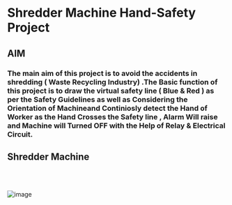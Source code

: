 # Shredder Machine Hand-Safety Project

## AIM 

### The main aim of this project is to avoid the accidents in shredding ( Waste Recycling Industry) .The Basic function of this project is to draw the virtual safety line ( Blue & Red ) as per the Safety Guidelines as well as Considering the Orientation of Machineand Continiosly detect the Hand of Worker as the Hand Crosses the Safety line , Alarm Will raise and Machine will Turned OFF with the Help of Relay & Electrical Circuit.

## Shredder Machine
<br/>
<br/>

![image](https://user-images.githubusercontent.com/65723273/144014897-10989748-fd26-41a3-a09b-ad0a9b73db44.png)
